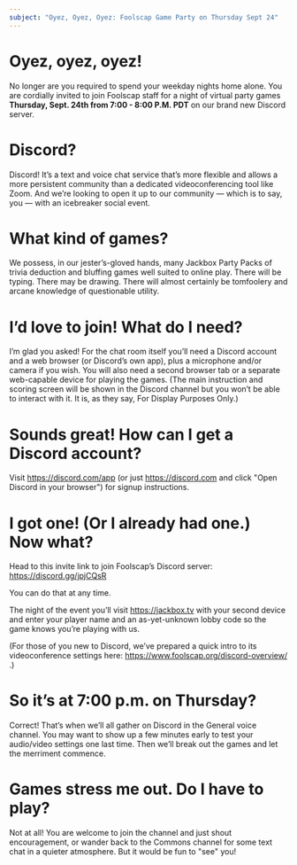 ```yaml
---
subject: "Oyez, Oyez, Oyez: Foolscap Game Party on Thursday Sept 24"
---
```


# Oyez, oyez, oyez!

No longer are you required to spend your weekday nights home alone. You are cordially invited to join Foolscap staff for a night of virtual party games **Thursday, Sept. 24th from 7:00 - 8:00 P.M. PDT** on our brand new Discord server.

# Discord?

Discord! It’s a text and voice chat service that’s more flexible and allows a more persistent community than a dedicated videoconferencing tool like Zoom. And we’re looking to open it up to our community — which is to say, you — with an icebreaker social event.

# What kind of games?

We possess, in our jester’s-gloved hands, many Jackbox Party Packs of trivia deduction and bluffing games well suited to online play. There will be typing. There may be drawing. There will almost certainly be tomfoolery and arcane knowledge of questionable utility.

# I’d love to join! What do I need?

I’m glad you asked! For the chat room itself you’ll need a Discord account and a web browser (or Discord’s own app), plus a microphone and/or camera if you wish. You will also need a second browser tab or a separate web-capable device for playing the games. (The main instruction and scoring screen will be shown in the Discord channel but you won’t be able to interact with it. It is, as they say, For Display Purposes Only.)

# Sounds great! How can I get a Discord account?

Visit <https://discord.com/app> (or just <https://discord.com> and click "Open Discord in your browser") for signup instructions.

# I got one! (Or I already had one.) Now what?

Head to this invite link to join Foolscap’s Discord server:
<https://discord.gg/jpjCQsR>

You can do that at any time.

The night of the event you’ll visit <https://jackbox.tv> with your second device and enter your player name and an as-yet-unknown lobby code so the game knows you’re playing with us.

(For those of you new to Discord, we’ve prepared a quick intro to its videoconference settings here: <https://www.foolscap.org/discord-overview/> .)

# So it’s at 7:00 p.m. on Thursday?

Correct! That’s when we’ll all gather on Discord in the General voice channel. You may want to show up a few minutes early to test your audio/video settings one last time. Then we’ll break out the games and let the merriment commence.

# Games stress me out. Do I have to play?

Not at all! You are welcome to join the channel and just shout encouragement, or wander back to the Commons channel for some text chat in a quieter atmosphere. But it would be fun to "see" you!

